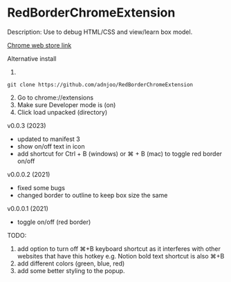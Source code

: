 # RedBorderChromeExtension
Description: Use to debug HTML/CSS and view/learn box model.

[Chrome web store link](https://chrome.google.com/webstore/detail/red-border-chrome-extensi/cgbdhepdbbcdfdlopicohifabajofjbg)

Alternative install

1.
```
git clone https://github.com/adnjoo/RedBorderChromeExtension
```
2. Go to chrome://extensions
3. Make sure Developer mode is (on)
4. Click load unpacked (directory)

v0.0.3 (2023)
- updated to manifest 3
- show on/off text in icon
- add shortcut for Ctrl + B (windows) or ⌘ + B (mac) to toggle red border on/off

v0.0.0.2 (2021)
- fixed some bugs 
- changed border to outline to keep box size the same

v0.0.0.1 (2021)
- toggle on/off (red border)


TODO:
1. add option to turn off ⌘+B keyboard shortcut as it interferes with other websites that have this hotkey e.g. Notion bold text shortcut is also ⌘+B
2. add different colors (green, blue, red)
3. add some better styling to the popup.
